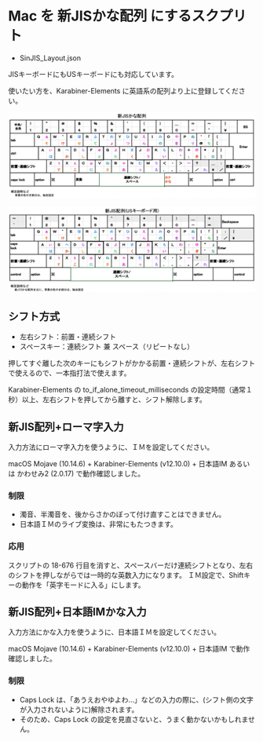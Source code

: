 # Mac を 新JISかな配列 にするスクプリト

* SinJIS_Layout.json

JISキーボードにもUSキーボードにも対応しています。

使いたい方を、Karabiner-Elements に英語系の配列より上に登録してください。

![JISキーボードの配列図](SinJIS_Layout.png)

![USキーボードの配列図](SinJIS-US_Layout.png)

## シフト方式

* 左右シフト：前置・連続シフト
* スペースキー：連続シフト 兼 スペース（リピートなし）

押してすぐ離した次のキーにもシフトがかかる前置・連続シフトが、左右シフトで使えるので、一本指打法で使えます。

Karabiner-Elements の to_if_alone_timeout_milliseconds の設定時間（通常１秒）以上、左右シフトを押してから離すと、シフト解除します。

## 新JIS配列+ローマ字入力

入力方法にローマ字入力を使うように、ＩＭを設定してください。

macOS Mojave (10.14.6) + Karabiner-Elements (v12.10.0) + 日本語IM あるいは かわせみ2 (2.0.17) で動作確認しました。

### 制限

* 濁音、半濁音を、後からさかのぼって付け直すことはできません。
* 日本語ＩＭのライブ変換は、非常にもたつきます。

### 応用

スクリプトの 18-676 行目を消すと、スペースバーだけ連続シフトとなり、左右のシフトを押しながらでは一時的な英数入力になります。
ＩＭ設定で、Shiftキーの動作を「英字モードに入る」にします。

## 新JIS配列+日本語IMかな入力

入力方法にかな入力を使うように、日本語ＩＭを設定してください。

macOS Mojave (10.14.6) + Karabiner-Elements (v12.10.0) + 日本語IM で動作確認しました。

### 制限

* Caps Lock は、「あうえおやゆよわ…」などの入力の際に、(シフト側の文字が入力されないように)解除されます。
* そのため、Caps Lock の設定を見直さないと、うまく動かないかもしれません。
